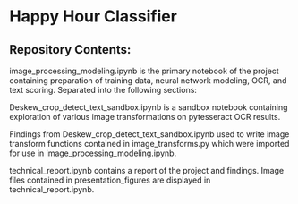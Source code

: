 # Happy Hour Classifier
## Repository Contents:

image_processing_modeling.ipynb is the primary notebook of the project containing preparation of training data, neural network modeling, OCR, and text scoring. Separated into the following sections:

Deskew_crop_detect_text_sandbox.ipynb is a sandbox notebook containing exploration of various image transformations on pytesseract OCR results.

Findings from Deskew_crop_detect_text_sandbox.ipynb used to write image transform functions contained in image_transforms.py which were imported for use in image_processing_modeling.ipynb.

technical_report.ipynb contains a report of the project and findings. Image files contained in presentation_figures are displayed in technical_report.ipynb.
